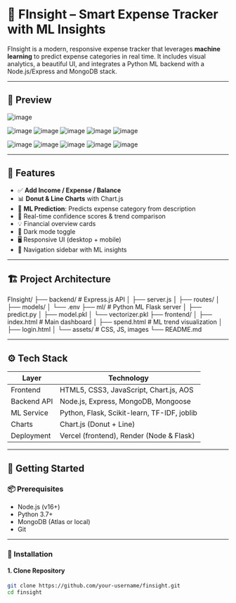 # 💸 FInsight – Smart Expense Tracker with ML Insights

FInsight is a modern, responsive expense tracker that leverages **machine learning** to predict expense categories in real time. It includes visual analytics, a beautiful UI, and integrates a Python ML backend with a Node.js/Express and MongoDB stack.

---

## 📸 Preview
![image](https://github.com/user-attachments/assets/112823f4-3adf-481b-b2dc-1d399e7c79a9)

![image](https://github.com/user-attachments/assets/a7f8f565-9d6a-4e35-957a-772f5f00bac6)
![image](https://github.com/user-attachments/assets/c7a6b1d9-2c36-4584-bde7-5f216ad83de1)
![image](https://github.com/user-attachments/assets/dae83c7e-4162-42f4-b620-0c931484eb66)
![image](https://github.com/user-attachments/assets/5324ae90-bf0a-4634-9814-21a7e5c802b6)
![image](https://github.com/user-attachments/assets/742108e8-b7b9-4c5d-9bc4-08514c4f755e)

![image](https://github.com/user-attachments/assets/95f1eef6-fd1c-4be0-b92e-68099b1503b9)
![image](https://github.com/user-attachments/assets/f51a46a3-360d-4a3d-adfe-29e2a0571820)
![image](https://github.com/user-attachments/assets/5a64e2c2-6dd3-4c63-8612-d21fb1944426)
![image](https://github.com/user-attachments/assets/378e25d9-4052-4980-b01e-872359828f0a)
![image](https://github.com/user-attachments/assets/ad372380-7932-4f53-8eaa-610d3fb522b4)


---

## 🧠 Features

- ✅ **Add Income / Expense / Balance**
- 📊 **Donut & Line Charts** with Chart.js
- 🧠 **ML Prediction**: Predicts expense category from description
- 🔁 Real-time confidence scores & trend comparison
- 💡 Financial overview cards
- 🌙 Dark mode toggle
- 🖥️ Responsive UI (desktop + mobile)
- 🔗 Navigation sidebar with ML insights

---

## 🏗️ Project Architecture

FInsight/
├── backend/ # Express.js API
│ ├── server.js
│ ├── routes/
│ ├── models/
│ └── .env
├── ml/ # Python ML Flask server
│ ├── predict.py
│ ├── model.pkl
│ └── vectorizer.pkl
├── frontend/
│ ├── index.html # Main dashboard
│ ├── spend.html # ML trend visualization
│ ├── login.html
│ └── assets/ # CSS, JS, images
└── README.md

---

## ⚙️ Tech Stack

| Layer        | Technology                                |
|--------------|--------------------------------------------|
| Frontend     | HTML5, CSS3, JavaScript, Chart.js, AOS     |
| Backend API  | Node.js, Express, MongoDB, Mongoose        |
| ML Service   | Python, Flask, Scikit-learn, TF-IDF, joblib |
| Charts       | Chart.js (Donut + Line)                    |
| Deployment   | Vercel (frontend), Render (Node & Flask)   |

---

## 🚀 Getting Started

### 📦 Prerequisites

- Node.js (v16+)
- Python 3.7+
- MongoDB (Atlas or local)
- Git

---

### 🔧 Installation

#### 1. Clone Repository

```bash
git clone https://github.com/your-username/finsight.git
cd finsight
